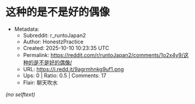 # 这种的是不是好的偶像

- Metadata:
  - Subreddit: r_runtoJapan2
  - Author: HonestzPractice
  - Created: 2025-10-10 10:23:35 UTC
  - Permalink: https://reddit.com/r/runtoJapan2/comments/1o2x4y9/这种的是不是好的偶像/
  - URL: https://i.redd.it/9agrmhnkg9uf1.png
  - Ups: 0 | Ratio: 0.5 | Comments: 17
  - Flair: 聊天吹水

_(no selftext)_
